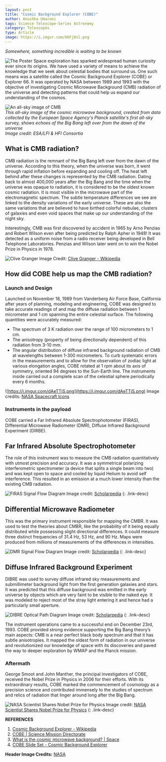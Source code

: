 ```yaml
---
layout: post
title: "Cosmic Background Explorer (COBE)"
author: Anushka Umarani
tags: Science Telescope-Series Astronomy
category: Telescopes
type: Article
image: https://i.imgur.com/bKFjDsl.png
---
```

*Somewhere, something incredible is waiting to be known*

![The Poster](https://i.imgur.com/ANAiIXkh.png)
Space exploration has sparked widespread human curiosity ever since its origins. We have used a variety of means to achieve the knowledge that we seek about celestial bodies that surround us. One such means was a satellite called the Cosmic Background Explorer (COBE) or Explorer 66. It was operated by NASA between 1989 and 1993 with the objective of investigating Cosmic Microwave Background (CMB) radiation of the universe and detecting patterns that could help us expand our understanding of the cosmos.

![An all-sky image of CMB](https://i.imgur.com/vicVRS0h.png)\
*This all-sky image of the cosmic microwave background, created from data collected by the European Space Agency's Planck satellite's first all-sky survey, shows echoes of the Big Bang left over from the dawn of the universe*\
*Image credit: ESA/LFI & HFI Consortia*

## What is CMB radiation?
CMB radiation is the remnant of the Big Bang left over from the dawn of the universe. According to this theory, when the universe was born, it went through rapid inflation before expanding and cooling off. The heat left behind after these changes is represented by the CMB radiation. Dating back to almost 400,000 years after the Big Bang and the time when the universe was opaque to radiation, it is considered to be the oldest known cosmic radiation. It is most visible in the microwave part of the electromagnetic spectrum. The subtle temperature differences we see are linked to the density variations of the early universe. These are also the same variations that are believed to have birthed colorful nebulae, clusters of galaxies and even void spaces that make up our understanding of the night sky.

Interestingly, CMB was first discovered by accident in 1965 by Arno Penzias and Robert Wilson even after being predicted by Ralph Apher in 1948! It was detected as a uniform noise from a radio receiver being developed in Bell Telephone Laboratories. Penzias and Wilson later went on to win the Nobel Prize in Physics in 1978.

![Clive Granger](https://i.imgur.com/UpfS8dfh.png)
Image Credit: [Clive Granger - Wikipedia](https://en.wikipedia.org/wiki/Clive_Granger)

## How did COBE help us map the CMB radiation?

### Launch and Design

Launched on November 18, 1989 from Vanderberg Air Force Base, California after years of planning, modeling and engineering, COBE was designed to take accurate readings of and map the diffuse radiation between 1 micrometer and 1 cm spanning the entire celestial surface. The following quantities were accurately measured:
- The spectrum of 3 K radiation over the range of 100 micrometers to 1 cm.
- The anisotropy (property of being directionally dependent) of this radiation from 3-10 mm.
- The angular distribution of diffuse infrared background radiation of CMB at wavelengths between 1-300 micrometers.
To curb systematic errors in the measurements and to allow for the observation of zodiac light at various elongation angles, COBE rotated at 1 rpm about its axis of symmetry, oriented 94 degrees to the Sun-Earth line. The instruments inside carried out a complete scan of the celestial sphere periodically every 6 months.

![https://i.imgur.com/dAeTTjS.png](https://i.imgur.com/dAeTTjS.png)
Image credits: [NASA Spacecraft Icons](https://science.nasa.gov/toolkits/spacecraft-icons)

### Instruments in the payload

COBE carried a Far Infrared Absolute Spectrophotometer (FIRAS), Differential Microwave Radiometer (DMR), Diffuse Infrared Background Experiment (DIRBE).

## Far Infrared Absolute Spectrophotometer

The role of this instrument was to measure the CMB radiation quantitatively with utmost precision and accuracy. It was a symmetrical polarizing interferometric spectrometer (a device that splits a single beam into two) and was kept open to space and cooled by liquid Helium to avoid self interference. This resulted in an emission at a much lower intensity than the existing CMB radiation.

![FIRAS Signal Flow Diagram](https://i.imgur.com/7JGfRrS.png)
Image credit: [Scholarpedia](http://www.scholarpedia.org/w/images/thumb/5/54/FIRAS.gif/400px-FIRAS.gif)
{: .link-desc}

## Differential Microwave Radiometer

This was the primary instrument responsible for mapping the CMBR. It was used to test the theories about CMBR, like the probability of it being equally distributed while possessing slight directional differences. It could measure three distinct frequencies of 31.4 Hz, 53 Hz, and 90 Hz. Maps were produced from millions of measurements of the differences in intensities.

![DMR Signal Flow Diagram](https://i.imgur.com/Lrhr0Ky.png)
Image credit: [Scholarpedia](http://www.scholarpedia.org/w/images/thumb/8/87/DMR.jpg/400px-DMR.jpg)
{: .link-desc}

## Diffuse Infrared Background Experiment

DIBRE was used to survey diffuse infrared sky measurements and submillimeter background light from the first generation galaxies and stars. It was predicted that this diffuse background was emitted in the early universe by objects which are very faint to be visible to the naked eye. It was modeled to reject most of the stray light entering it and hence had a particularly small aperture.

![DIBRE Optical Path Diagram](https://i.imgur.com/DHOgTAqh.png)
Image credit: [Scholarpedia](http://www.scholarpedia.org/w/images/thumb/d/d4/DIRBE.jpg/400px-DIRBE.jpg)
{: .link-desc}

The instrument operations came to a successful end on December 23rd, 1993. COBE provided strong evidence supporting the Big Bang theory’s main aspects: CMB is a near perfect black body spectrum and that it has subtle anisotropies. It mapped the oldest form of radiation in our universe and revolutionized our knowledge of space with its discoveries and paved the way to deeper exploration by WMAP and the Planck mission.

### Aftermath

George Smoot and John Manther, the principal investigators of COBE, received the Nobel Prize in Physics in 2006 for their efforts. With its extraordinary results, COBE marked the commencement of cosmology as a precision science and contributed immensely to the studies of spectrum and relics of radiation that linger around long after the Big Bang.

![NASA Scientist Shares Nobel Prize for Physics](https://i.imgur.com/rqxUZ80h.png)
Image credit: [NASA Scientist Shares Nobel Prize for Physics](https://www.nasa.gov/vision/universe/starsgalaxies/nobel_prize_mather.html)
{: .link-desc}

**REFERENCES**
1. [Cosmic Background Explorer - Wikipedia](https://en.wikipedia.org/wiki/Cosmic_Background_Explorer)
2. [COBE | Science Mission Directorate](https://science.nasa.gov/missions/cobe)
3. [What is the cosmic microwave background? | Space](https://www.space.com/33892-cosmic-microwave-background.html)
4. [COBE Slide Set - Cosmic Background Explorer](https://lambda.gsfc.nasa.gov/product/cobe/slide_captions.html)

**Header Image Credits:** [NASA](https://science.nasa.gov/missions/cobe)